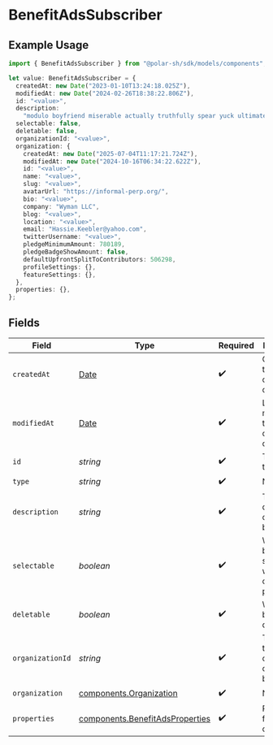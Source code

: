# BenefitAdsSubscriber

## Example Usage

```typescript
import { BenefitAdsSubscriber } from "@polar-sh/sdk/models/components";

let value: BenefitAdsSubscriber = {
  createdAt: new Date("2023-01-10T13:24:18.025Z"),
  modifiedAt: new Date("2024-02-26T18:38:22.806Z"),
  id: "<value>",
  description:
    "modulo boyfriend miserable actually truthfully spear yuck ultimately whether misspend",
  selectable: false,
  deletable: false,
  organizationId: "<value>",
  organization: {
    createdAt: new Date("2025-07-04T11:17:21.724Z"),
    modifiedAt: new Date("2024-10-16T06:34:22.622Z"),
    id: "<value>",
    name: "<value>",
    slug: "<value>",
    avatarUrl: "https://informal-perp.org/",
    bio: "<value>",
    company: "Wyman LLC",
    blog: "<value>",
    location: "<value>",
    email: "Hassie.Keebler@yahoo.com",
    twitterUsername: "<value>",
    pledgeMinimumAmount: 780189,
    pledgeBadgeShowAmount: false,
    defaultUpfrontSplitToContributors: 506298,
    profileSettings: {},
    featureSettings: {},
  },
  properties: {},
};
```

## Fields

| Field                                                                                         | Type                                                                                          | Required                                                                                      | Description                                                                                   |
| --------------------------------------------------------------------------------------------- | --------------------------------------------------------------------------------------------- | --------------------------------------------------------------------------------------------- | --------------------------------------------------------------------------------------------- |
| `createdAt`                                                                                   | [Date](https://developer.mozilla.org/en-US/docs/Web/JavaScript/Reference/Global_Objects/Date) | :heavy_check_mark:                                                                            | Creation timestamp of the object.                                                             |
| `modifiedAt`                                                                                  | [Date](https://developer.mozilla.org/en-US/docs/Web/JavaScript/Reference/Global_Objects/Date) | :heavy_check_mark:                                                                            | Last modification timestamp of the object.                                                    |
| `id`                                                                                          | *string*                                                                                      | :heavy_check_mark:                                                                            | The ID of the benefit.                                                                        |
| `type`                                                                                        | *string*                                                                                      | :heavy_check_mark:                                                                            | N/A                                                                                           |
| `description`                                                                                 | *string*                                                                                      | :heavy_check_mark:                                                                            | The description of the benefit.                                                               |
| `selectable`                                                                                  | *boolean*                                                                                     | :heavy_check_mark:                                                                            | Whether the benefit is selectable when creating a product.                                    |
| `deletable`                                                                                   | *boolean*                                                                                     | :heavy_check_mark:                                                                            | Whether the benefit is deletable.                                                             |
| `organizationId`                                                                              | *string*                                                                                      | :heavy_check_mark:                                                                            | The ID of the organization owning the benefit.                                                |
| `organization`                                                                                | [components.Organization](../../models/components/organization.md)                            | :heavy_check_mark:                                                                            | N/A                                                                                           |
| `properties`                                                                                  | [components.BenefitAdsProperties](../../models/components/benefitadsproperties.md)            | :heavy_check_mark:                                                                            | Properties for a benefit of type `ads`.                                                       |